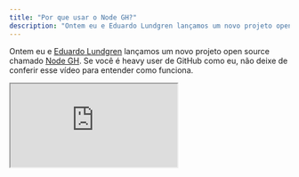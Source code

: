 ```yaml
---
title: "Por que usar o Node GH?"
description: "Ontem eu e Eduardo Lundgren lançamos um novo projeto open source chamado Node GH. Se você é heavy user de GitHub como eu, não deixe de conferir esse vídeo para entender como funciona."
---
```


<p>Ontem eu e <a href="http://twitter.com/eduardolundgren">Eduardo Lundgren</a>
  lançamos um novo projeto open source chamado <a href="http://nodegh.io/">Node
  GH</a>. Se você é heavy user de GitHub como eu, não deixe de conferir esse
  vídeo para entender como funciona.</p>

<div class="video-wrap">
  <iframe src="http://www.youtube.com/embed/DaE98OR85rs">
  </iframe>
</div>

